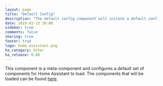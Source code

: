 ```yaml
---
layout: page
title: "Default Config"
description: "The default config component will initate a default configuration for Home Assistant."
date: 2019-02-15 20:00
sidebar: true
comments: false
sharing: true
footer: true
logo: home-assistant.png
ha_category: Other
ha_release: 0.88
---
```


This component is a meta-component and configures a default set of components for Home Assistant to load. The components that will be loaded can be found [here](https://github.com/home-assistant/home-assistant/blob/dev/homeassistant/components/default_config/__init__.py).
